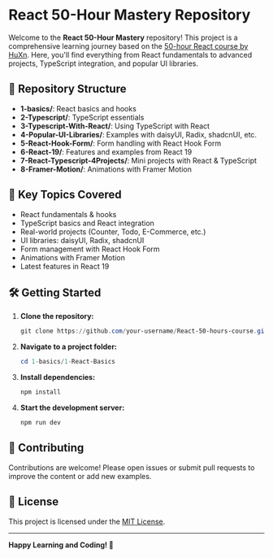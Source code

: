 # React 50-Hour Mastery Repository

Welcome to the **React 50-Hour Mastery** repository! This project is a comprehensive learning journey based on the [50-hour React course by HuXn](https://www.youtube.com/watch?v=M9O5AjEFzKw&t=165054s). Here, you'll find everything from React fundamentals to advanced projects, TypeScript integration, and popular UI libraries.

## 📁 Repository Structure

- **1-basics/**: React basics and hooks
- **2-Typescript/**: TypeScript essentials
- **3-Typescript-With-React/**: Using TypeScript with React
- **4-Popular-UI-Libraries/**: Examples with daisyUI, Radix, shadcnUI, etc.
- **5-React-Hook-Form/**: Form handling with React Hook Form
- **6-React-19/**: Features and examples from React 19
- **7-React-Typescript-4Projects/**: Mini projects with React & TypeScript
- **8-Framer-Motion/**: Animations with Framer Motion

## 🚀 Key Topics Covered

- React fundamentals & hooks
- TypeScript basics and React integration
- Real-world projects (Counter, Todo, E-Commerce, etc.)
- UI libraries: daisyUI, Radix, shadcnUI
- Form management with React Hook Form
- Animations with Framer Motion
- Latest features in React 19

## 🛠️ Getting Started

1. **Clone the repository:**
   ```powershell
   git clone https://github.com/your-username/React-50-hours-course.git
   ```
2. **Navigate to a project folder:**
   ```powershell
   cd 1-basics/1-React-Basics
   ```
3. **Install dependencies:**
   ```powershell
   npm install
   ```
4. **Start the development server:**
   ```powershell
   npm run dev
   ```

## 🤝 Contributing

Contributions are welcome! Please open issues or submit pull requests to improve the content or add new examples.

## 📄 License

This project is licensed under the [MIT License](LICENSE).

---

**Happy Learning and Coding! 🚀**

